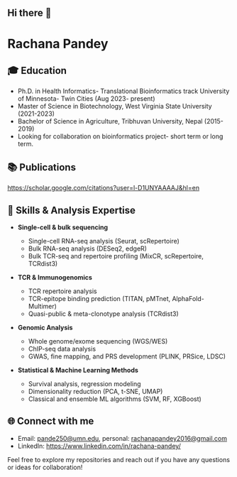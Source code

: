 ## Hi there 👋  
# Rachana Pandey  

🎓 Education
---  
- Ph.D. in Health Informatics- Translational Bioinformatics track University of Minnesota- Twin Cities (Aug 2023- present)
- Master of Science in Biotechnology, West Virginia State University (2021-2023)
- Bachelor of Science in Agriculture, Tribhuvan University, Nepal (2015-2019)
- Looking for collaboration on bioinformatics project- short term or long term.


📚 Publications  
---  
https://scholar.google.com/citations?user=l-D1UNYAAAAJ&hl=en  
  
## 🧠 **Skills & Analysis Expertise**

- **Single-cell & bulk sequencing**
  - Single-cell RNA-seq analysis (Seurat, scRepertoire)  
  - Bulk RNA-seq analysis (DESeq2, edgeR)  
  - Bulk TCR-seq and repertoire profiling (MixCR, scRepertoire, TCRdist3)

- **TCR & Immunogenomics**
  - TCR repertoire analysis  
  - TCR-epitope binding prediction (TITAN, pMTnet, AlphaFold-Multimer)  
  - Quasi-public & meta-clonotype analysis (TCRdist3)

- **Genomic Analysis**
  - Whole genome/exome sequencing (WGS/WES)  
  - ChIP-seq data analysis  
  - GWAS, fine mapping, and PRS development (PLINK, PRSice, LDSC)

- **Statistical & Machine Learning Methods**
  - Survival analysis, regression modeling  
  - Dimensionality reduction (PCA, t-SNE, UMAP)  
  - Classical and ensemble ML algorithms (SVM, RF, XGBoost)

🌐 Connect with me 
---  
- Email: pande250@umn.edu, personal: rachanapandey2016@gmail.com
- LinkedIn: https://www.linkedin.com/in/rachana-pandey/

Feel free to explore my repositories and reach out if you have any questions or ideas for collaboration!



